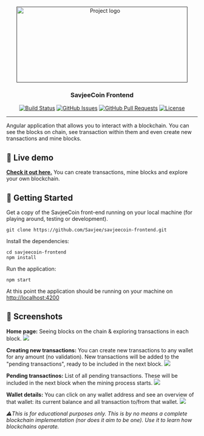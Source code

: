 <p align="center">
  <a href="" rel="noopener">
 <img width=450px height=200px src="https://savjee.github.io/savjeecoin-frontend/assets/img/github-project-logo.png" alt="Project logo"></a>
</p>

<h3 align="center">SavjeeCoin Frontend</h3>

<div align="center">

  [![Build Status](https://travis-ci.org/Savjee/savjeecoin-frontend.svg?branch=master)](https://travis-ci.org/Savjee/savjeecoin-frontend)
  [![GitHub Issues](https://img.shields.io/github/issues/Savjee/savjeecoin-frontend.svg)](https://github.com/Savjee/bearclaw/issues)
  [![GitHub Pull Requests](https://img.shields.io/github/issues-pr/Savjee/savjeecoin-frontend.svg)](https://github.com/Savjee/bearclaw/pulls)
  [![License](https://img.shields.io/badge/license-MIT-blue.svg)](/LICENSE)

</div>

---


Angular application that allows you to interact with a blockchain. You can see the blocks on chain, see transaction within them and even create new transactions and mine blocks.

## 👀 Live demo
**[Check it out here.](https://savjee.github.io/savjeecoin-frontend/)** You can create transactions, mine blocks and explore your own blockchain.

## 🏁 Getting Started <a name = "getting_started"></a>
Get a copy of the SavjeeCoin front-end running on your local machine (for playing around, testing or development).

```
git clone https://github.com/Savjee/savjeecoin-frontend.git
```

Install the dependencies:
```
cd savjeecoin-frontend
npm install
```

Run the application:
```
npm start
```

At this point the application should be running on your machine on [http://localhost:4200](http://localhost:4200)


## 📸 Screenshots

**Home page:** Seeing blocks on the chain & exploring transactions in each block.
![](https://savjee.github.io/savjeecoin-frontend/assets/screenshots/blockchain-overview.png)

**Creating new transactions:** You can create new transactions to any wallet for any amount (no validation). New transactions will be added to the "pending transactions", ready to be included in the next block.
![](https://savjee.github.io/savjeecoin-frontend/assets/screenshots/create-new-transactions.png)

**Pending transactinos:** List of all pending transactions. These will be included in the next block when the mining process starts.
![](https://savjee.github.io/savjeecoin-frontend/assets/screenshots/pending-transactions.png)

**Wallet details:** You can click on any wallet address and see an overview of that wallet: its current balance and all transaction to/from that wallet.
![](https://savjee.github.io/savjeecoin-frontend/assets/screenshots/wallet-details.png)

*⚠️This is for educational purposes only. This is by no means a complete blockchain implementation (nor does it aim to be one). Use it to learn how blockchains operate.*
